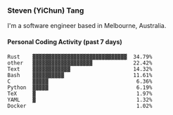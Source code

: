 ### Steven (YiChun) Tang

I'm a software engineer based in Melbourne, Australia.

#### Personal Coding Activity (past 7 days)
```
Rust    ▓▓▓▓▓▓▓▓▓▓▓▓▓▓▓▓▓▓▓▓▓▓▓▓▓▓▓▓▓▓  34.79%
other   ▓▓▓▓▓▓▓▓▓▓▓▓▓▓▓▓▓▓▓             22.42%
Text    ▓▓▓▓▓▓▓▓▓▓▓▓                    14.32%
Bash    ▓▓▓▓▓▓▓▓▓▓                      11.61%
C       ▓▓▓▓▓                            6.36%
Python  ▓▓▓▓▓                            6.19%
TeX     ▓                                1.97%
YAML    ▓                                1.32%
Docker                                   1.02%
```

